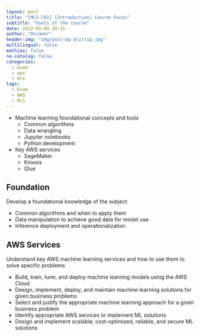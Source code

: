 ```yaml
---
layout: post
title: "[MLS-C01] [Introduction] Course Focus"
subtitle: "Goals of the course"
date: 2022-05-09 20:31
author: "Oscaner"
header-img: "img/post-bg-alitrip.jpg"
multilingual: false
mathjax: false
no-catalog: false
categories:
  - exam
  - aws
  - mls
tags:
  - Exam
  - AWS
  - MLS
---
```


- Machine learning foundational concepts and tools
    - Common algorithms
    - Data wrangling
    - Jupyter notebooks
    - Python development
- Key AWS services
    - SageMaker
    - Kinesis
    - Glue

## Foundation

Develop a foundational knowledge of the subject

- Common algorithms and when to apply them
- Data manipulation to achieve good data for model use
- Inference deployment and operationalization

## AWS Services

Understand key AWS machine learning services and how to use them to solve specific problems

- Build, train, tune, and deploy machine learning models using the AWS Cloud
- Design, implement, deploy, and maintain machine learning solutions for given business problems
- Select and justify the appropriate machine learning approach for a given business problem
- Identify appropriate AWS services to implement ML solutions
- Design and implement scalable, cost-optimized, reliable, and secure ML solutions

